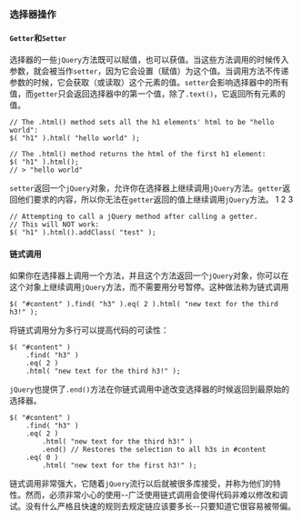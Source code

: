 ### 选择器操作
#### `Getter`和`Setter`
选择器的一些`jQuery`方法既可以赋值，也可以获值。当这些方法调用的时候传入参数，就会被当作`setter`，因为它会设置（赋值）为这个值。当调用方法不传递参数的时候，它会获取（或读取）这个元素的值。`setter`会影响选择器中的所有值，而`getter`只会返回选择器中的第一个值，除了`.text()`，它返回所有元素的值。

```
// The .html() method sets all the h1 elements' html to be "hello world":
$( "h1" ).html( "hello world" );
```
```
// The .html() method returns the html of the first h1 element:
$( "h1" ).html();
// > "hello world"
```
`setter`返回一个`jQuery`对象，允许你在选择器上继续调用`jQuery`方法。`getter`返回他们要求的内容，所以你无法在`getter`返回的值上继续调用`jQuery`方法。
1
2
3
```
// Attempting to call a jQuery method after calling a getter.
// This will NOT work:
$( "h1" ).html().addClass( "test" );
```
#### 链式调用

如果你在选择器上调用一个方法，并且这个方法返回一个`jQuery`对象，你可以在这个对象上继续调用`jQuery`方法，而不需要用分号暂停。这种做法称为链式调用
```
$( "#content" ).find( "h3" ).eq( 2 ).html( "new text for the third h3!" );
```
将链式调用分为多行可以提高代码的可读性：
```
$( "#content" )
    .find( "h3" )
    .eq( 2 )
    .html( "new text for the third h3!" );
```
`jQuery`也提供了`.end()`方法在你链式调用中途改变选择器的时候返回到最原始的选择器。
```
$( "#content" )
    .find( "h3" )
    .eq( 2 )
        .html( "new text for the third h3!" )
        .end() // Restores the selection to all h3s in #content
    .eq( 0 )
        .html( "new text for the first h3!" );
```
链式调用非常强大，它随着`jQuery`流行以后就被很多库接受，并称为他们的特性。然而，必须非常小心的使用--广泛使用链式调用会使得代码非难以修改和调试。没有什么严格且快速的规则去规定链应该要多长--只要知道它很容易被带偏。